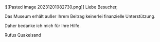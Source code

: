 ![[Pasted image 20231201082730.png]]
Liebe Besucher,

Das Museum erhält außer Ihrem Beitrag keinerlei finanzielle Unterstützung.

Daher bedanke ich mich für Ihre Hilfe.

Rufus Quakelsand